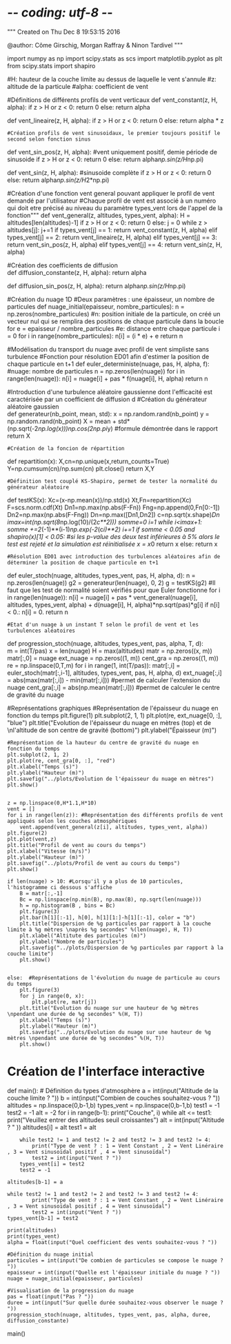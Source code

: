 # -*- coding: utf-8 -*-

"""
Created on Thu Dec  8 19:53:15 2016

@author: Côme Girschig, Morgan Raffray & Ninon Tardivel
"""

import numpy as np
import scipy.stats as scs
import matplotlib.pyplot as plt
from scipy.stats import shapiro

#H: hauteur de la couche limite au dessus de laquelle le vent s'annule
#z: altitude de la particule
#alpha: coefficient de vent


#Définitions de différents profils de vent verticaux
def vent_constant(z, H, alpha):
    if z > H or z < 0:
        return 0
    else:
        return alpha

def vent_lineaire(z, H, alpha):
    if z > H or z < 0:
        return 0
    else:
        return alpha * z
    
    #Création profils de vent sinusoidaux, le premier toujours positif le second selon fonction sinus       
def vent_sin_pos(z, H, alpha): #vent uniquement positif, demie période de sinusoide
    if z > H or z < 0:
        return 0
    else:
        return alpha*np.sin(z/H*np.pi)
        
def vent_sin(z, H, alpha): #sinusoide complète 
    if z > H or z < 0:
        return 0
    else:
        return alpha*np.sin(z/H*2*np.pi)
    
#Création d'une fonction vent general pouvant appliquer le profil de vent demandé par l'utilisateur
#Chaque profil de vent est associé à un numéro qui doit etre précisé au niveau du paramètre types_vent lors de l'appel de la fonction"""
def vent_general(z, altitudes, types_vent, alpha):
    H = altitudes[len(altitudes)-1]
    if z > H or z < 0:
        return 0
    else:
        j = 0
        while z > altitudes[j]:
            j+=1
        if types_vent[j] == 1: 
            return vent_constant(z, H, alpha)
        elif types_vent[j] == 2:
            return vent_lineaire(z, H, alpha)
        elif types_vent[j] == 3:
            return vent_sin_pos(z, H, alpha)
        elif types_vent[j] == 4:
            return vent_sin(z, H, alpha)

#Création des coefficients de diffusion        
def diffusion_constante(z, H, alpha):
    return alpha

def diffusion_sin_pos(z, H, alpha):
    return alpha*np.sin(z/H*np.pi)
    
        
#Création du nuage 1D
    #Deux paramètres : une épaisseur, un nombre de particules
def nuage_initial(epaisseur, nombre_particules):
    n = np.zeros(nombre_particules)   #n: position initiale de la particule, on créé un vecteur nul qui se remplira des positions de chaque particule dans la boucle for
    e = epaisseur / nombre_particules #e: distance entre chaque particule 
    i = 0
    for i in range(nombre_particules):
        n[i] = (i * e) + e
    return n

#Modélisation du transport du nuage avec profil de vent simpliste sans turbulence
    #Fonction pour résolution ED01 afin d'estimer la position de chaque particule en t+1
def euler_deterministe(nuage, pas, H, alpha, f): #nuage: nombre de particules
    n = np.zeros(len(nuage))
    for i in range(len(nuage)):
        n[i] = nuage[i] + pas * f(nuage[i], H, alpha)
    return n
       
#Introduction d'une turbulence aléatoire gaussienne dont l'efficacité est caractérisée par un coefficient de diffusion d
    #Création du générateur aléatoire gaussien       
def generateur(nb_point, mean, std):
    x = np.random.rand(nb_point)
    y = np.random.rand(nb_point)
    X = mean + std*(np.sqrt(-2*np.log(x)))*np.cos(2*np.pi*y) #formule démontrée dans le rapport
    return X

    #Création de la foncion de répartition      
def repartition(x):
    X,cn=np.unique(x,return_counts=True)
    Y=np.cumsum(cn)/np.sum(cn)
    plt.close()
    return X,Y

    #Définition test couplé KS-Shapiro, permet de tester la normalité du générateur aléatoire
def testKS(x):
    Xc=(x-np.mean(x))/np.std(x)
    Xt,Fn=repartition(Xc)
    F=scs.norm.cdf(Xt)
    Dn1=np.max(np.abs(F-Fn))
    Fng=np.append(0,Fn[0:-1])
    Dn2=np.max(np.abs(F-Fng))
    Dn=np.max([Dn1,Dn2])
    c=np.sqrt(x.shape)*Dn
    imax=int(np.sqrt(8*np.log(10)/(2*c**2)))
    somme=0
    i=1
    while i<imax+1:
        somme +=2*(-1)**(i-1)*np.exp(-2*(c*i)**2)
        i+=1
    if somme < 0.05 and shapiro(x)[1] < 0.05: #si les p-value des deux test inférieures à 5% alors le test est rejeté et la simulation est réinitialisée
        x = x*0
        return x
    else: 
        return x
    
    #Résolution ED01 avec introduction des turbulences aléatoires afin de déterminer la position de chaque particule en t+1
def euler_stoch(nuage, altitudes, types_vent, pas, H, alpha, d):
    n = np.zeros(len(nuage))
    g2 = generateur(len(nuage), 0, 2) 
    g = testKS(g2) #Il faut que les test de normalité soient vérifiés pour que Euler fonctionne
    for i in range(len(nuage)):
        n[i] = nuage[i] + pas * vent_general(nuage[i], altitudes, types_vent, alpha) + d(nuage[i], H, alpha)*np.sqrt(pas)*g[i]
        if n[i] < 0.:
            n[i] = 0.
    return n    

    #Etat d'un nuage à un instant T selon le profil de vent et les turbulences aléatoires  
def progression_stoch(nuage, altitudes, types_vent, pas, alpha, T, d):    
    m = int(T/pas)
    x = len(nuage)
    H = max(altitudes)
    matr = np.zeros((x, m))
    matr[:,0] = nuage
    ext_nuage = np.zeros((1, m))
    cent_gra = np.zeros((1, m))
    re = np.linspace(0,T,m)
    for i in range(1, int(T/pas)):
        matr[:,i] = euler_stoch(matr[:,i-1], altitudes, types_vent, pas, H, alpha, d)
        ext_nuage[:,i] = abs(max(matr[:,i]) - min(matr[:,i])) #permet de calculer l'extension du nuage
        cent_gra[:,i] = abs(np.mean(matr[:,i])) #permet de calculer le centre de gravité du nuage

#Représentations graphiques
    #Représentation de l'épaisseur du nuage en fonction du temps
    plt.figure(1)
    plt.subplot(2, 1, 1)
    plt.plot(re, ext_nuage[0, :], "blue")
    plt.title("Evolution de l'épaisseur du nuage en mètres (top) et de \nl'altitude de son centre de gravité (bottom)")
    plt.ylabel("Épaisseur (m)")

    #Représentation de la hauteur du centre de gravité du nuage en fonction du temps
    plt.subplot(2, 1, 2)
    plt.plot(re, cent_gra[0, :], "red")
    plt.xlabel("Temps (s)")
    plt.ylabel("Hauteur (m)")
    plt.savefig("../plots/Evolution de l'épaisseur du nuage en mètres")
    plt.show() 
    
    
    z = np.linspace(0,H*1.1,H*10)
    vent = []
    for i in range(len(z)): #Représentation des différents profils de vent appliqués selon les couches atmosphériques
        vent.append(vent_general(z[i], altitudes, types_vent, alpha))
    plt.figure(2)
    plt.plot(vent,z)
    plt.title("Profil de vent au cours du temps")
    plt.xlabel("Vitesse (m/s)")
    plt.ylabel("Hauteur (m)")
    plt.savefig("../plots/Profil de vent au cours du temps")
    plt.show()
    
    if len(nuage) > 10: #Lorsqu'il y a plus de 10 particules, l'histogramme ci dessous s'affiche
        B = matr[:,-1]
        Bc = np.linspace(np.min(B), np.max(B), np.sqrt(len(nuage)))
        h = np.histogram(B , bins = Bc)
        plt.figure(3)
        plt.bar(h[1][:-1], h[0], h[1][1:]-h[1][:-1], color = "b")
        plt.title("Dispersion de %g particules par rapport à la couche limite à %g mètres \naprès %g secondes" %(len(nuage), H, T))
        plt.xlabel("Altitute des particules (m)")
        plt.ylabel("Nombre de particules")
        plt.savefig("../plots/Dispersion de %g particules par rapport à la couche limite")
        plt.show()
    
    
    else:  #Représentations de l'évolution du nuage de particule au cours du temps
        plt.figure(3)
        for j in range(0, x):
            plt.plot(re, matr[j])
        plt.title("Evolution du nuage sur une hauteur de %g mètres \npendant une durée de %g secondes" %(H, T))
        plt.xlabel("Temps (s)")
        plt.ylabel("Hauteur (m)")
        plt.savefig("../plots/Evolution du nuage sur une hauteur de %g mètres \npendant une durée de %g secondes" %(H, T))
        plt.show()


# Création de l'interface interactive
def main():
    # Définition du types d'atmosphère
    a = int(input("Altitude de la couche limite ? "))
    b = int(input("Combien de couches souhaitez-vous ? "))
    altitudes = np.linspace(0,b-1,b)
    types_vent = np.linspace(0,b-1,b)
    test1 = -1
    test2 = -1
    alt = -2
    for i in range(b-1):
        print("Couche", i)
        while alt <= test1:
            print("Veuillez entrer des altitudes seuil croissantes")
            alt = int(input("Altitude ? " ))
        altitudes[i] = alt
        test1 = alt
        
        while test2 != 1 and test2 != 2 and test2 != 3 and test2 != 4:
            print("Type de vent ? : 1 = Vent Constant , 2 = Vent Linéraire , 3 = Vent sinusoïdal positif , 4 = Vent sinusoïdal")
            test2 = int(input("Vent ? "))
        types_vent[i] = test2
        test2 = -1
        
    altitudes[b-1] = a
    
    while test2 != 1 and test2 != 2 and test2 != 3 and test2 != 4:
            print("Type de vent ? : 1 = Vent Constant , 2 = Vent Linéraire , 3 = Vent sinusoïdal positif , 4 = Vent sinusoïdal")
            test2 = int(input("Vent ? "))        
    types_vent[b-1] = test2       
    
    print(altitudes)
    print(types_vent)
    alpha = float(input("Quel coefficient des vents souhaitez-vous ? "))
    
    #Définition du nuage initial
    particules = int(input("De combien de particules se compose le nuage ? "))
    epaisseur = int(input("Quelle est l'épaisseur initiale du nuage ? "))
    nuage = nuage_initial(epaisseur, particules) 
    
    #Visualisation de la progression du nuage
    pas = float(input("Pas ? "))
    duree = int(input("Sur quelle durée souhaitez-vous observer le nuage ? "))
    progression_stoch(nuage, altitudes, types_vent, pas, alpha, duree, diffusion_constante)

main()
